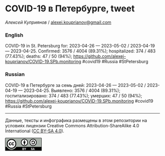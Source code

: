 COVID-19 в Петербурге, tweet
============================

*Алексей Куприянов* /
<a href="mailto:alexei.kouprianov@gmail.com" class="email">alexei.kouprianov@gmail.com</a>

### English

COVID-19 in St. Petersburg for: 2023-04-26 — 2023-05-02 / 2023-04-19 —
2023-04-25. Сonfirmed: 3576 / 4004 (89.31%); hospitalized: 374 / 483
(77.43%); deaths: 47 / 50 (94%);
<a href="https://github.com/alexei-kouprianov/COVID-19.SPb.monitoring" class="uri">https://github.com/alexei-kouprianov/COVID-19.SPb.monitoring</a>
\#covid19 \#Russia \#StPetersburg

### Russian

COVID-19 в Петербурге за семь дней: 2023-04-26 — 2023-05-02 / 2023-04-19
— 2023-04-25. Выявлено: 3576 / 4004 (89.31%); госпитализировано: 374 /
483 (77.43%); умерших: 47 / 50 (94%);
<a href="https://github.com/alexei-kouprianov/COVID-19.SPb.monitoring" class="uri">https://github.com/alexei-kouprianov/COVID-19.SPb.monitoring</a>
\#covid19 \#Russia \#StPetersburg

------------------------------------------------------------------------

Данные, тексты и инфографика размещены в этом репозитории на условиях
лицензии Creative Commons Attribution-ShareAlike 4.0 International ([CC
BY-SA 4.0](https://creativecommons.org/licenses/by-sa/4.0/)).

![](../misc/CC-BY-SA-icon.png "CC-BY-SA")
